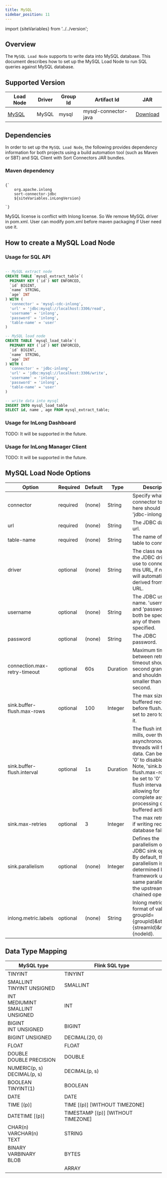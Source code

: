 ```yaml
---
title: MySQL
sidebar_position: 11
---
```


import {siteVariables} from '../../version';

## Overview

The `MySQL Load Node` supports to write data into MySQL database. This document describes how to set up the MySQL Load 
Node to run SQL queries against MySQL database.

## Supported Version

| Load Node                | Driver | Group Id | Artifact Id | JAR |                                                                                                                                                                                                                                                                                                                                                                                       
|--------------------------|--------|----------|-------------|-----|
| [MySQL](./mysql.md)      | MySQL  | mysql    | mysql-connector-java | [Download](https://repo.maven.apache.org/maven2/mysql/mysql-connector-java/) |

## Dependencies

In order to set up the `MySQL Load Node`, the following provides dependency information for both projects using a
build automation tool (such as Maven or SBT) and SQL Client with Sort Connectors JAR bundles.

### Maven dependency

<pre><code parentName="pre">
{`<dependency>
    <groupId>org.apache.inlong</groupId>
    <artifactId>sort-connector-jdbc</artifactId>
    <version>${siteVariables.inLongVersion}</version>
</dependency>
`}
</code></pre>
MySQL license is conflict with Inlong license. So We remove MySQL driver in pom.xml. User can modify pom.xml before maven 
packaging if User need use it.

## How to create a MySQL Load Node

### Usage for SQL API

```sql

-- MySQL extract node
CREATE TABLE `mysql_extract_table`(
  PRIMARY KEY (`id`) NOT ENFORCED,
  `id` BIGINT,
  `name` STRING,
  `age` INT
) WITH (
  'connector' = 'mysql-cdc-inlong',
  'url' = 'jdbc:mysql://localhost:3306/read',
  'username' = 'inlong',
  'password' = 'inlong',
  'table-name' = 'user'
)

-- MySQL load node
CREATE TABLE `mysql_load_table`(
  PRIMARY KEY (`id`) NOT ENFORCED,
  `id` BIGINT,
  `name` STRING,
  `age` INT
) WITH (
  'connector' = 'jdbc-inlong',
  'url' = 'jdbc:mysql://localhost:3306/write',
  'username' = 'inlong',
  'password' = 'inlong',
  'table-name' = 'user'
)

-- write data into mysql
INSERT INTO mysql_load_table 
SELECT id, name , age FROM mysql_extract_table;  

```

### Usage for InLong Dashboard

TODO: It will be supported in the future.

### Usage for InLong Manager Client

TODO: It will be supported in the future.

## MySQL Load Node Options

| Option | Required | Default | Type | Description |
|---------|----------|---------|------|------------|
| connector | required | (none) | String | Specify what connector to use, here should be 'jdbc-inlong'. |
| url | required | (none) | String | The JDBC database url. |
| table-name | required | (none) | String | The name of JDBC table to connect. |
| driver | optional | (none) | String | The class name of the JDBC driver to use to connect to this URL, if not set, it will automatically be derived from the URL. |
| username | optional | (none) | String | The JDBC user name. 'username' and 'password' must both be specified if any of them is specified. |
| password | optional | (none) | String | The JDBC password. |
| connection.max-retry-timeout | optional | 60s | Duration | Maximum timeout between retries. The timeout should be in second granularity and shouldn't be smaller than 1 second. |
| sink.buffer-flush.max-rows | optional | 100 | Integer | The max size of buffered records before flush. Can be set to zero to disable it. |
| sink.buffer-flush.interval | optional | 1s | Duration | The flush interval mills, over this time, asynchronous threads will flush data. Can be set to '0' to disable it. Note, 'sink.buffer-flush.max-rows' can be set to '0' with the flush interval set allowing for complete async processing of buffered actions. | |
| sink.max-retries | optional | 3 | Integer | The max retry times if writing records to database failed. |
| sink.parallelism | optional | (none) | Integer | Defines the parallelism of the JDBC sink operator. By default, the parallelism is determined by the framework using the same parallelism of the upstream chained operator. |
| inlong.metric.labels | optional | (none) | String | Inlong metric label, format of value is groupId={groupId}&streamId={streamId}&nodeId={nodeId}. |

## Data Type Mapping

| MySQL type | Flink SQL type |
|------------|----------------|
| TINYINT | TINYINT |
| SMALLINT <br/> TINYINT UNSIGNED| SMALLINT |
| INT <br/> MEDIUMINT <br/> SMALLINT UNSIGNED | INT |
| BIGINT <br/> INT UNSIGNED | BIGINT |
| BIGINT UNSIGNED | DECIMAL(20, 0) |
| FLOAT | FLOAT |
| DOUBLE <br/> DOUBLE PRECISION | DOUBLE |
| NUMERIC(p, s) <br/> DECIMAL(p, s) | DECIMAL(p, s) |
| BOOLEAN <br/> TINYINT(1) | BOOLEAN |
| DATE | DATE |
| TIME [(p)] | TIME [(p)] [WITHOUT TIMEZONE] |
| DATETIME [(p)] | TIMESTAMP [(p)] [WITHOUT TIMEZONE] |
| CHAR(n) <br/> VARCHAR(n) <br/> TEXT | STRING |
| BINARY <br/> VARBINARY <br/> BLOB | BYTES |
|  |  ARRAY |